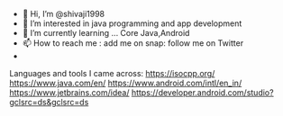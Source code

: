 - 👋 Hi, I’m @shivaji1998
- 👀 I’m interested in java programming and app development 
- 🌱 I’m currently learning ... Core Java,Android
- 📫 How to reach me : add me on snap: follow me on Twitter
- 

Languages and tools I came across:
https://isocpp.org/  https://www.java.com/en/ https://www.android.com/intl/en_in/  https://www.jetbrains.com/idea/  https://developer.android.com/studio?gclsrc=ds&gclsrc=ds
<!---
shivaji1998/shivaji1998 is a ✨ special ✨ repository because its `README.md` (this file) appears on your GitHub profile.
You can click the Preview link to take a look at your changes.
--->
